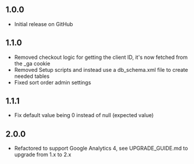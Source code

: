 ## 1.0.0
- Initial release on GitHub

## 1.1.0
- Removed checkout logic for getting the client ID, it's now fetched from the _ga cookie
- Removed Setup scripts and instead use a db_schema.xml file to create needed tables
- Fixed sort order admin settings

## 1.1.1
- Fix default value being 0 instead of null (expected value)

## 2.0.0
- Refactored to support Google Analytics 4, see UPGRADE_GUIDE.md to upgrade from 1.x to 2.x
